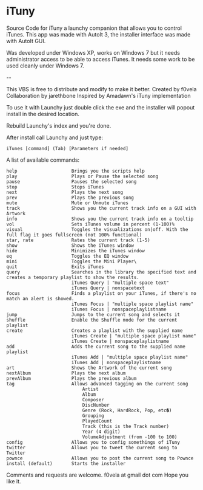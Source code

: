 iTuny
=====

Source Code for iTuny a launchy companion that allows you to control iTunes.
This app was made with AutoIt 3, the installer interface was made with AutoIt GUI.

Was developed under Windows XP, works on Windows 7 but it needs administrator access to be able to access iTunes.
It needs some work to be used cleanly under Windows 7.

--

This VBS is free to distribute and modify to make it better.
Created   	by f0vela
Collaboration 	by jarethbone
Inspired 		by Amadawn's iTuny implementation

To use it with Launchy just double click the exe and the installer will popout
install in the desired location.

Rebuild Launchy's index and you're done.

After install call Launchy and just type: 

	iTunes [command] (Tab) [Parameters if needed]


A list of available commands:

	help			 		Brings you the scripts help
	play					Plays or Pause the selected song
	pause					Pauses the selected song
	stop					Stops iTunes
	next					Plays the next song
	prev					Plays the previous song
	mute					Mute or Unmute iTunes
	track					Shows you the current track info on a GUI with Artwork
	info					Shows you the current track info on a tooltip
	vol						Sets iTunes volume in percent (1-100)%
	visual					Toggles the visualizations on|off. With the full flag it goes fullscreen (not 100% functional)
	star, rate				Rates the current track (1-5)
	show					Shows the iTunes window
	hide					Minimizes the iTunes window
	eq						Toggles the EQ window
	mini					Toggles the Mini Player\
	quit					Exits iTunes
	query					Searches in the library the specified text and creates a temporary playlist to show the results.
							iTunes Query | "multiple space text"
							iTunes Query | nonspacetext
	focus					Finds a playlist on your iTunes, if there's no match an alert is showed.
							iTunes Focus | "multiple space playlist name"
							iTunes Focus | nonspaceplaylistname
	jump					Jumps to the current song and selects it
	shuffle					Enable the Shuffle mode for the current playlist
	create					Creates a playlist with the supplied name
							iTunes Create | "multiple space playlist name"
							iTunes Create | nonspaceplaylistname
	add						Adds the current song to the supplied name playlist
							iTunes Add | "multiple space playlist name"
							iTunes Add | nonspaceplaylistname
	art						Shows the Artwork of the current song
	nextAlbum				Plays the next album
	prevAlbum				Plays the previous album
	tag						Allows advanced tagging on the current song
								Artist
								Album
								Composer
								DiscNumber
								Genre (Rock, HardRock, Pop, etc�)
								Grouping
								PlayedCount
								Track (this is the Track number)
								Year (4 digit)
								VolumeAdjustment (from -100 to 100)
	config					Allows you to config somethings of iTuny
	twitter					Allows you to tweet the current song to Twitter
	pownce					Allows you to post the current song to Pownce
	install (default)		Starts the installer

Comments and requests are welcome.
f0vela at gmail dot com
Hope you like it.
